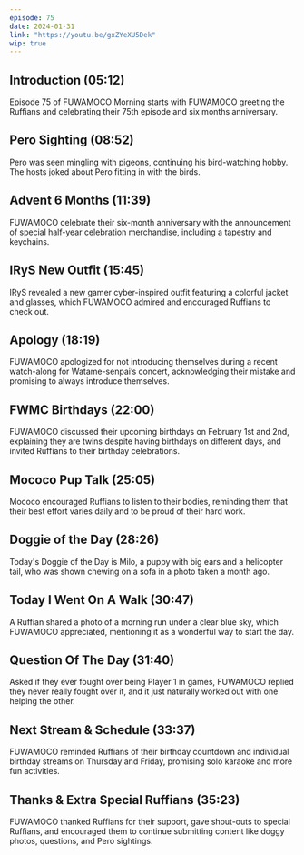 ```yaml
---
episode: 75
date: 2024-01-31
link: "https://youtu.be/gxZYeXU5Dek"
wip: true
---
```


## Introduction (05:12)

Episode 75 of FUWAMOCO Morning starts with FUWAMOCO greeting the Ruffians and celebrating their 75th episode and six months anniversary.

## Pero Sighting (08:52)

Pero was seen mingling with pigeons, continuing his bird-watching hobby. The hosts joked about Pero fitting in with the birds.

## Advent 6 Months (11:39)

FUWAMOCO celebrate their six-month anniversary with the announcement of special half-year celebration merchandise, including a tapestry and keychains.

## IRyS New Outfit (15:45)

IRyS revealed a new gamer cyber-inspired outfit featuring a colorful jacket and glasses, which FUWAMOCO admired and encouraged Ruffians to check out.

## Apology (18:19)

FUWAMOCO apologized for not introducing themselves during a recent watch-along for Watame-senpai’s concert, acknowledging their mistake and promising to always introduce themselves.

## FWMC Birthdays (22:00)

FUWAMOCO discussed their upcoming birthdays on February 1st and 2nd, explaining they are twins despite having birthdays on different days, and invited Ruffians to their birthday celebrations.

## Mococo Pup Talk (25:05)

Mococo encouraged Ruffians to listen to their bodies, reminding them that their best effort varies daily and to be proud of their hard work.

## Doggie of the Day (28:26)

Today's Doggie of the Day is Milo, a puppy with big ears and a helicopter tail, who was shown chewing on a sofa in a photo taken a month ago.

## Today I Went On A Walk (30:47)

A Ruffian shared a photo of a morning run under a clear blue sky, which FUWAMOCO appreciated, mentioning it as a wonderful way to start the day.

## Question Of The Day (31:40)

Asked if they ever fought over being Player 1 in games, FUWAMOCO replied they never really fought over it, and it just naturally worked out with one helping the other.

## Next Stream & Schedule (33:37)

FUWAMOCO reminded Ruffians of their birthday countdown and individual birthday streams on Thursday and Friday, promising solo karaoke and more fun activities.

## Thanks & Extra Special Ruffians (35:23)

FUWAMOCO thanked Ruffians for their support, gave shout-outs to special Ruffians, and encouraged them to continue submitting content like doggy photos, questions, and Pero sightings.
